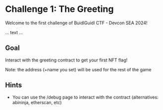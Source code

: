 # Challenge 1: The Greeting

Welcome to the first challenge of BuidlGuidl CTF - Devcon SEA 2024!

... text ...

## Goal

Interact with the greeting contract to get your first NFT flag!

Note: the address (+name you set) will be used for the rest of the game

## Hints

- You can use the /debug page to interact with the contract (alternatives: abininja, etherscan, etc)
